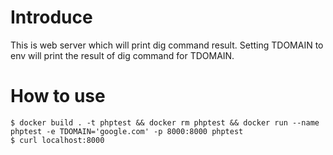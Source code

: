 # Introduce
This is web server which will print dig command result.
Setting TDOMAIN to env will print the result of dig command for TDOMAIN.

# How to use
```
$ docker build . -t phptest && docker rm phptest && docker run --name phptest -e TDOMAIN='google.com' -p 8000:8000 phptest
$ curl localhost:8000
```
